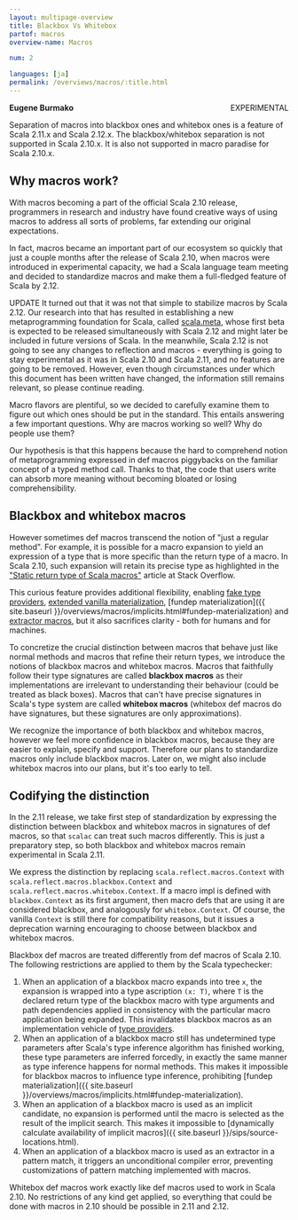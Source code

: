 ```yaml
---
layout: multipage-overview
title: Blackbox Vs Whitebox
partof: macros
overview-name: Macros

num: 2

languages: [ja]
permalink: /overviews/macros/:title.html
---
```

<span class="tag" style="float: right;">EXPERIMENTAL</span>

**Eugene Burmako**

Separation of macros into blackbox ones and whitebox ones is a feature of Scala 2.11.x and Scala 2.12.x. The blackbox/whitebox separation is not supported in Scala 2.10.x. It is also not supported in macro paradise for Scala 2.10.x.

## Why macros work?

With macros becoming a part of the official Scala 2.10 release, programmers in research and industry have found creative ways of using macros to address all sorts of problems, far extending our original expectations.

In fact, macros became an important part of our ecosystem so quickly that just a couple months after the release of Scala 2.10, when macros were introduced in experimental capacity, we had a Scala language team meeting and decided to standardize macros and make them a full-fledged feature of Scala by 2.12.

<span class="label success">UPDATE</span> It turned out that it was not that simple to stabilize macros by Scala 2.12. Our research into that has resulted in establishing a new metaprogramming foundation for Scala, called [scala.meta](http://scalameta.org), whose first beta is expected to be released simultaneously with Scala 2.12 and might later be included in future versions of Scala. In the meanwhile, Scala 2.12 is not going to see any changes to reflection and macros - everything is going to stay experimental as it was in Scala 2.10 and Scala 2.11, and no features are going to be removed. However, even though circumstances under which this document has been written have changed, the information still remains relevant, so please continue reading.

Macro flavors are plentiful, so we decided to carefully examine them to figure out which ones should be put in the standard. This entails answering a few important questions. Why are macros working so well? Why do people use them?

Our hypothesis is that this happens because the hard to comprehend notion of metaprogramming expressed in def macros piggybacks on the familiar concept of a typed method call. Thanks to that, the code that users write can absorb more meaning without becoming bloated or losing
comprehensibility.

## Blackbox and whitebox macros

However sometimes def macros transcend the notion of "just a regular method". For example, it is possible for a macro expansion to yield an expression of a type that is more specific than the return type of a macro. In Scala 2.10, such expansion will retain its precise type as highlighted in the ["Static return type of Scala macros"](http://stackoverflow.com/questions/13669974/static-return-type-of-scala-macros) article at Stack Overflow.

This curious feature provides additional flexibility, enabling [fake type providers](http://meta.plasm.us/posts/2013/07/11/fake-type-providers-part-2/), [extended vanilla materialization](/sips/source-locations.html), [fundep materialization]({{ site.baseurl }}/overviews/macros/implicits.html#fundep-materialization) and [extractor macros](https://github.com/scala/scala/commit/84a335916556cb0fe939d1c51f27d80d9cf980dc), but it also sacrifices clarity - both for humans and for machines.

To concretize the crucial distinction between macros that behave just like normal methods and macros that refine their return types, we introduce the notions of blackbox macros and whitebox macros. Macros that faithfully follow their type signatures are called **blackbox macros** as their implementations are irrelevant to understanding their behaviour (could be treated as black boxes). Macros that can't have precise signatures in Scala's type system are called **whitebox macros** (whitebox def macros do have signatures, but these signatures are only approximations).

We recognize the importance of both blackbox and whitebox macros, however we feel more confidence in blackbox macros, because they are easier to explain, specify and support. Therefore our plans to standardize macros only include blackbox macros. Later on, we might also include whitebox macros into our plans, but it's too early to tell.

## Codifying the distinction

In the 2.11 release, we take first step of standardization by expressing the distinction between blackbox and whitebox macros in signatures of def macros, so that `scalac` can treat such macros differently. This is just a preparatory step, so both blackbox and whitebox macros remain experimental in Scala 2.11.

We express the distinction by replacing `scala.reflect.macros.Context` with `scala.reflect.macros.blackbox.Context` and `scala.reflect.macros.whitebox.Context`. If a macro impl is defined with `blackbox.Context` as its first argument, then macro defs that are using it are considered blackbox, and analogously for `whitebox.Context`. Of course, the vanilla `Context` is still there for compatibility reasons, but it issues a deprecation warning encouraging to choose between blackbox and whitebox macros.

Blackbox def macros are treated differently from def macros of Scala 2.10. The following restrictions are applied to them by the Scala typechecker:

1. When an application of a blackbox macro expands into tree `x`, the expansion is wrapped into a type ascription `(x: T)`, where `T` is the declared return type of the blackbox macro with type arguments and path dependencies applied in consistency with the particular macro application being expanded. This invalidates blackbox macros as an implementation vehicle of [type providers](http://meta.plasm.us/posts/2013/07/11/fake-type-providers-part-2/).
1. When an application of a blackbox macro still has undetermined type parameters after Scala's type inference algorithm has finished working, these type parameters are inferred forcedly, in exactly the same manner as type inference happens for normal methods. This makes it impossible for blackbox macros to influence type inference, prohibiting [fundep materialization]({{ site.baseurl }}/overviews/macros/implicits.html#fundep-materialization).
1. When an application of a blackbox macro is used as an implicit candidate, no expansion is performed until the macro is selected as the result of the implicit search. This makes it impossible to [dynamically calculate availability of implicit macros]({{ site.baseurl }}/sips/source-locations.html).
1. When an application of a blackbox macro is used as an extractor in a pattern match, it triggers an unconditional compiler error, preventing customizations of pattern matching implemented with macros.

Whitebox def macros work exactly like def macros used to work in Scala 2.10. No restrictions of any kind get applied, so everything that could be done with macros in 2.10 should be possible in 2.11 and 2.12.
